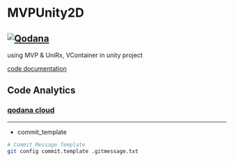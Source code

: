 # MVPUnity2D
[![Qodana](https://github.com/Twilight-Studioo/prot_v1/actions/workflows/qodana.yaml/badge.svg?branch=main)](https://github.com/Twilight-Studioo/prot_v1/actions/workflows/qodana.yaml)
---
using MVP & UniRx, VContainer in unity project

[code documentation](./Assets/Scripts/Readme.md)

## Code Analytics
### [qodana cloud](https://qodana.cloud/projects/zELyd/reports/)

---
- commit_template
```bash
# Commit Message Template
git config commit.template .gitmessage.txt
```

